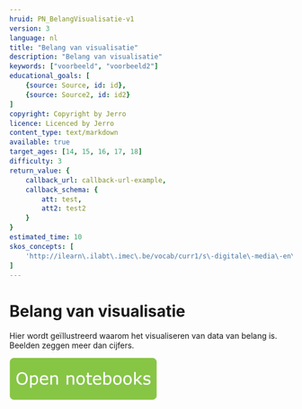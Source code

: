 ```yaml
---
hruid: PN_BelangVisualisatie-v1
version: 3
language: nl
title: "Belang van visualisatie"
description: "Belang van visualisatie"
keywords: ["voorbeeld", "voorbeeld2"]
educational_goals: [
    {source: Source, id: id}, 
    {source: Source2, id: id2}
]
copyright: Copyright by Jerro
licence: Licenced by Jerro
content_type: text/markdown
available: true
target_ages: [14, 15, 16, 17, 18]
difficulty: 3
return_value: {
    callback_url: callback-url-example,
    callback_schema: {
        att: test,
        att2: test2
    }
}
estimated_time: 10
skos_concepts: [
    'http://ilearn\.ilabt\.imec\.be/vocab/curr1/s\-digitale\-media\-en\-toepassingen'
]
---
```

# Belang van visualisatie
Hier wordt geïllustreerd waarom het visualiseren van data van belang is. Beelden zeggen meer dan cijfers.

[![](embed/Knop.png "Knop")](https://kiks.ilabt.imec.be/jupyterhub/?id=0204 "Notebooks Visualisatie")


